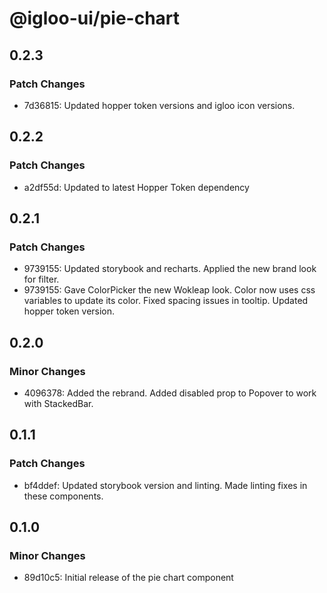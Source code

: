 # @igloo-ui/pie-chart

## 0.2.3

### Patch Changes

- 7d36815: Updated hopper token versions and igloo icon versions.

## 0.2.2

### Patch Changes

- a2df55d: Updated to latest Hopper Token dependency

## 0.2.1

### Patch Changes

- 9739155: Updated storybook and recharts. Applied the new brand look for filter.
- 9739155: Gave ColorPicker the new Wokleap look. Color now uses css variables to update its color. Fixed spacing issues in tooltip. Updated hopper token version.

## 0.2.0

### Minor Changes

- 4096378: Added the rebrand. Added disabled prop to Popover to work with StackedBar.

## 0.1.1

### Patch Changes

- bf4ddef: Updated storybook version and linting. Made linting fixes in these components.

## 0.1.0

### Minor Changes

- 89d10c5: Initial release of the pie chart component
